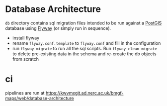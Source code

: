 # Database Architecture

`db` directory contains sql migration files intended to be run against a [PostGIS](https://postgis.net/) database using [Flyway](https://flywaydb.org/) (or simply run in sequence).

- install flyway
- rename `flyway.conf.template` to `flyway.conf` and fill in the configuration
- run `flyway migrate` to run all the sql scripts. Run `flyway clean migrate` to delete pre-existing data in the schema and re-create the db objects from scratch

# ci

pipelines are run at https://kwvmxgit.ad.nerc.ac.uk/bmgf-maps/web/database-architecture
